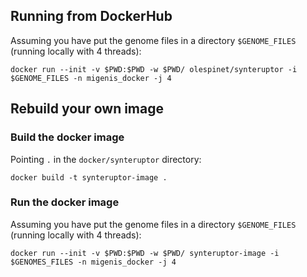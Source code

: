 ## Running from DockerHub

Assuming you have put the genome files in a directory `$GENOME_FILES` (running locally with 4 threads):
```
docker run --init -v $PWD:$PWD -w $PWD/ olespinet/synteruptor -i $GENOME_FILES -n migenis_docker -j 4
```

## Rebuild your own image

### Build the docker image

Pointing `.` in the `docker/synteruptor` directory:
```
docker build -t synteruptor-image .
```

### Run the docker image

Assuming you have put the genome files in a directory `$GENOME_FILES` (running locally with 4 threads):
```
docker run --init -v $PWD:$PWD -w $PWD/ synteruptor-image -i $GENOMES_FILES -n migenis_docker -j 4
```

